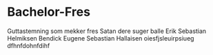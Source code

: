 # Bachelor-Fres
Guttastemning som mekker fres
Satan dere suger balle
Erik Sebastian Helmiksen
Bendick Eugene Sebastian
Hallaisen
oiesfjsleuirpsiueg
dfhnfdohnfdihf
